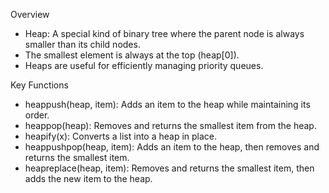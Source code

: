 Overview

* Heap: A special kind of binary tree where the parent node is always smaller than its child nodes.
* The smallest element is always at the top (heap[0]).
* Heaps are useful for efficiently managing priority queues.

Key Functions
* heappush(heap, item): Adds an item to the heap while maintaining its order.
* heappop(heap): Removes and returns the smallest item from the heap.
* heapify(x): Converts a list into a heap in place.
* heappushpop(heap, item): Adds an item to the heap, then removes and returns the smallest item.
* heapreplace(heap, item): Removes and returns the smallest item, then adds the new item to the heap.
